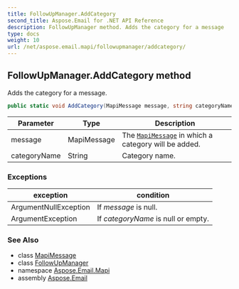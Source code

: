 ```yaml
---
title: FollowUpManager.AddCategory
second_title: Aspose.Email for .NET API Reference
description: FollowUpManager method. Adds the category for a message
type: docs
weight: 10
url: /net/aspose.email.mapi/followupmanager/addcategory/
---
```

## FollowUpManager.AddCategory method

Adds the category for a message.

```csharp
public static void AddCategory(MapiMessage message, string categoryName)
```

| Parameter | Type | Description |
| --- | --- | --- |
| message | MapiMessage | The [`MapiMessage`](../../mapimessage/) in which a category will be added. |
| categoryName | String | Category name. |

### Exceptions

| exception | condition |
| --- | --- |
| ArgumentNullException | If *message* is null. |
| ArgumentException | If *categoryName* is null or empty. |

### See Also

* class [MapiMessage](../../mapimessage/)
* class [FollowUpManager](../)
* namespace [Aspose.Email.Mapi](../../followupmanager/)
* assembly [Aspose.Email](../../../)


